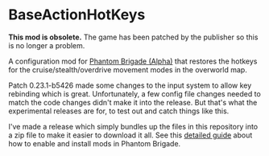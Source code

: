 # BaseActionHotKeys

**This mod is obsolete.** The game has been patched by the publisher so this is no longer a problem.

A configuration mod for [Phantom Brigade (Alpha)](https://braceyourselfgames.com/phantom-brigade/) that restores the hotkeys for the cruise/stealth/overdrive movement modes in the overworld map.

Patch 0.23.1-b5426 made some changes to the input system to allow key rebinding which is great. Unfortunately, a few config file changes needed to match the code changes didn't make it into the release. But that's what the experimental releases are for, to test out and catch things like this.

I've made a release which simply bundles up the files in this repository into a zip file to make it easier to download it all. See this [detailed guide](https://github.com/NBKRedSpy/PB_EquipmentTypeRarity#installation) about how to enable and install mods in Phantom Brigade.
